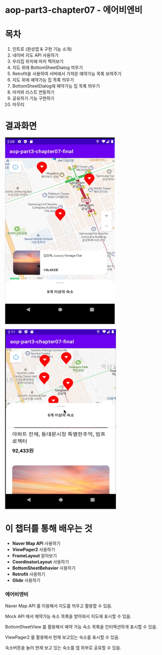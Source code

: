 # aop-part3-chapter07 - 에어비엔비

# 목차

1. 인트로 (완성앱 & 구현 기능 소개)
2. 네이버 지도 API 사용하기
3. 우리집 위치에 마커 찍어보기
4. 지도 위에 BottomSheetDialog 띄우기
5. Retrofit을 사용하여 서버에서 가져온 예약가능 목록 보여주기
6. 지도 위에 예약가능 집 목록 띄우기
7. BottomSheetDialog에 예약가능 집 목록 띄우기
8. 마커와 리스트 연동하기
9. 공유하기 기능 구현하기
11. 마무리



# 결과화면

![1](./screenshot/1.png)



![2](./screenshot/2.png)



# 이 챕터를 통해 배우는 것

- **Naver Map API** 사용하기
- **ViewPager2** 사용하기
- **FrameLayout** 알아보기
- **CoordinatorLayout** 사용하기
- **BottomSheetBehavior** 사용하기
- **Retrofit** 사용하기
- **Glide** 사용하기



### 에어비엔비

Naver Map API 를 이용해서 지도를 띄우고 활용할 수 있음.

Mock API 에서 예약가능 숙소 목록을 받아와서 지도에 표시할 수 있음.

BottomSheetView 를 활용해서 예약 가능 숙소 목록을 인터렉션하게 표시할 수 있음.

ViewPager2 를 활용해서 현재 보고있는 숙소를 표시할 수 있음.

숙소버튼을 눌러 현재 보고 있는 숙소를 앱 외부로 공유할 수 있음.

